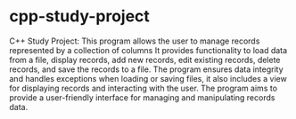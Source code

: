 # cpp-study-project
C++ Study Project:
This program allows the user to manage records represented by a collection of columns
It provides functionality to load data from a file, display records, add new records, edit existing records, delete records, and save the records to a file.
The program ensures data integrity and handles exceptions when loading or saving files, it also includes a view for displaying records and interacting with the user.
The program aims to provide a user-friendly interface for managing and manipulating records data.
